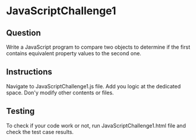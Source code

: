 # JavaScriptChallenge1

## Question

Write a JavaScript program to compare two objects to determine if the first contains equivalent property values to the second one.

## Instructions

Navigate to JavaScriptChallenge1.js file. Add you logic at the dedicated space. Don'y modify other contents or files.

## Testing

To check if your code work or not, run JavaScriptChallenge1.html file and check the test case results.

